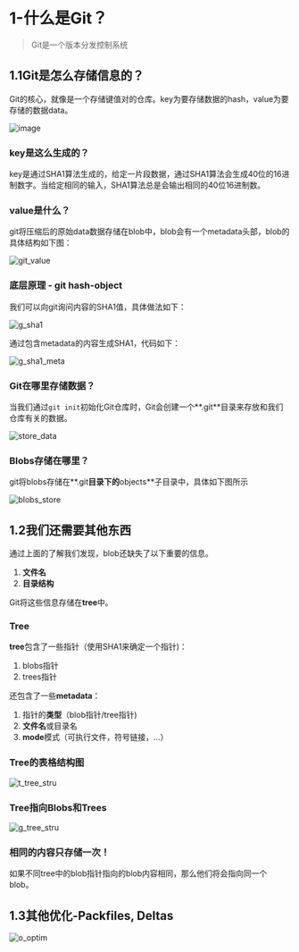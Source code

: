 # 1-什么是Git？

> Git是一个版本分发控制系统

## 1.1Git是怎么存储信息的？
Git的核心，就像是一个存储键值对的仓库。key为要存储数据的hash，value为要存储的数据data。

![image](https://user-images.githubusercontent.com/37855991/218303082-f9e25231-7e27-4335-ba00-7f2c4232e38f.png)

### key是这么生成的？

key是通过SHA1算法生成的，给定一片段数据，通过SHA1算法会生成40位的16进制数字。当给定相同的输入，SHA1算法总是会输出相同的40位16进制数。

### value是什么？
git将压缩后的原始data数据存储在blob中，blob会有一个metadata头部，blob的具体结构如下图：

![git_value](https://user-images.githubusercontent.com/37855991/218303140-c06f9d3e-5e43-4183-b23d-0f3ab41ff9cb.png)

### 底层原理 - git hash-object
我们可以向git询问内容的SHA1值，具体做法如下：

![g_sha1](https://user-images.githubusercontent.com/37855991/218303162-6f08ea4d-65a7-405a-bef6-296d5d07772a.png)

通过包含metadata的内容生成SHA1，代码如下：

![g_sha1_meta](https://user-images.githubusercontent.com/37855991/218303179-090ce1c1-6d3b-4e3e-8526-1d8d9c77da0a.png)

### Git在哪里存储数据？
当我们通过`git init`初始化Git仓库时，Git会创建一个**.git**目录来存放和我们仓库有关的数据。

![store_data](https://user-images.githubusercontent.com/37855991/218303191-eb73c0be-f909-4856-8560-131a91415646.png)

### Blobs存储在哪里？
git将blobs存储在**.git**目录下的**objects**子目录中，具体如下图所示

![blobs_store](https://user-images.githubusercontent.com/37855991/218303202-d11290b5-0c2c-47fd-bc05-b5e7e68a1432.png)

## 1.2我们还需要其他东西
通过上面的了解我们发现，blob还缺失了以下重要的信息。

1. **文件名**
2. **目录结构**

Git将这些信息存储在**tree**中。

### Tree
**tree**包含了一些指针（使用SHA1来确定一个指针)：

1. blobs指针
2. trees指针

还包含了一些**metadata**：

1. 指针的**类型**（blob指针/tree指针)
2. **文件名**或目录名
3. **mode**模式（可执行文件，符号链接，...）

### Tree的表格结构图

![t_tree_stru](https://user-images.githubusercontent.com/37855991/218303228-28bb70b1-422e-4f8b-8d0b-2520e512dd7f.png)

### Tree指向Blobs和Trees

![g_tree_stru](https://user-images.githubusercontent.com/37855991/218303232-fca28ac8-95f2-4409-86e8-36d440f151ce.png)

### 相同的内容只存储一次！
如果不同tree中的blob指针指向的blob内容相同，那么他们将会指向同一个blob。


## 1.3其他优化-Packfiles, Deltas
![o_optim](https://user-images.githubusercontent.com/37855991/218303253-6e11d14a-fd81-4959-89e9-086fea241245.png)
